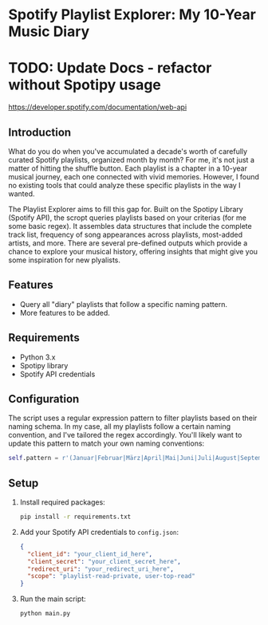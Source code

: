 # Spotify Playlist Explorer: My 10-Year Music Diary
# TODO: Update Docs - refactor without Spotipy usage
https://developer.spotify.com/documentation/web-api


## Introduction

What do you do when you've accumulated a decade's worth of carefully curated Spotify playlists, organized month by month? For me, it's not just a matter of hitting the shuffle button. Each playlist is a chapter in a 10-year musical journey, each one connected with vivid memories. However, I found no existing tools that could analyze these specific playlists in the way I wanted.

The Playlist Explorer aims to fill this gap for. Built on the Spotipy Library (Spotify API), the scropt queries playlists based on your criterias (for me some basic regex). It assembles data structures that include the complete track list, frequency of song appearances across playlists, most-added artists, and more. There are several pre-defined outputs which provide a chance to explore your musical history, offering insights that might give you some inspiration for new plyalists.

## Features

- Query all "diary" playlists that follow a specific naming pattern.
- More features to be added.

## Requirements

- Python 3.x
- Spotipy library
- Spotify API credentials

## Configuration

The script uses a regular expression pattern to filter playlists based on their naming schema. In my case, all my playlists follow a certain naming convention, and I've tailored the regex accordingly. You'll likely want to update this pattern to match your own naming conventions:

```python
self.pattern = r'(Januar|Februar|März|April|Mai|Juni|Juli|August|September|Oktober|November|Dezember)(?: und (Januar|Februar|März|April|Mai|Juni|Juli|August|September|Oktober|November|Dezember))? \d{4} *- *+'
```

## Setup

1. Install required packages:
   ```bash
   pip install -r requirements.txt
   ```
   
2. Add your Spotify API credentials to `config.json`:
   ```json
   {
     "client_id": "your_client_id_here",
     "client_secret": "your_client_secret_here",
     "redirect_uri": "your_redirect_uri_here",
     "scope": "playlist-read-private, user-top-read"
   }
   ```
   
3. Run the main script:
   ```bash
   python main.py
   ```